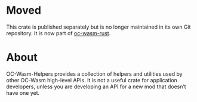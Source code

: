 Moved
=====

This crate is published separately but is no longer maintained in its own Git
repository. It is now part of
[oc-wasm-rust](https://gitlab.com/Hawk777/oc-wasm-rust).

About
=====

OC-Wasm-Helpers provides a collection of helpers and utilities used by other
OC-Wasm high-level APIs. It is not a useful crate for application developers,
unless you are developing an API for a new mod that doesn’t have one yet.
